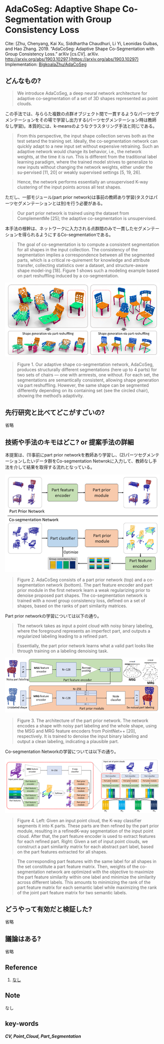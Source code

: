 # AdaCoSeg: Adaptive Shape Co-Segmentation with Group Consistency Loss

Cite: [Zhu, Chenyang, Kai Xu, Siddhartha Chaudhuri, Li Yi, Leonidas Guibas, and Hao Zhang. 2019. “AdaCoSeg: Adaptive Shape Co-Segmentation with Group Consistency Loss.” arXiv [cs.CV]. arXiv. http://arxiv.org/abs/1903.10297.](https://arxiv.org/abs/1903.10297)  
Implementation: [BigkoalaZhu/AdaCoSeg](https://github.com/BigkoalaZhu/AdaCoSeg)  

## どんなもの?
> We introduce AdaCoSeg, a deep neural network architecture for adaptive co-segmentation of a set of 3D shapes represented as point clouds.

この手法では、与ららた複数の点群オブジェクト間で一貫するようなパーツセグメンテーションをその場で学習し出力する(パーツセグメンテーション時は教師なし学習)。本質的には、k-meansのようなクラスタリング手法と同じである。

> From this perspective, the input shape collection serves both as the test setand the training set. Ideally, the co-segmentation network can quickly adapt to a new input set without expensive retraining. Such an adaptive network would change its behavior, i.e., the network weights, at the time it is run. This is different from the traditional label learning paradigm, where the trained model strives to generalize to new inputs without changing the network weights, either under the su-pervised [11, 20] or weakly supervised settings [5, 19, 26].

> Hence, the network performs essentially an unsupervised K-way clustering of the input points across all test shapes.

ただし、一部モジュール(part prior network)は事前の教師あり学習(タスクはパーツセグメンテーションとは別)を行う必要がある。

> Our part prior network is trained using the dataset from ComplementMe [25]; the adaptive co-segmentation is unsupervised.

本手法の根幹は、ネットワークに入力される点群間のみで一貫したセグメンテーションを得られるようにするCo-segmentationである。

> The goal of co-segmentation is to compute a consistent segmentation for all shapes in the input collection. The consistency of the segmentation implies a correspondence between all the segmented parts, which is a critical re-quirement for knowledge and attribute transfer, collecting statistics over a dataset, and structure-aware shape model-ing [18]. Figure 1 shows such a modeling example based on part reshuffling induced by a co-segmentation. 

![fig1](img/AASCwGCL/fig1.png)

> Figure 1. Our adaptive shape co-segmentation network, AdaCoSeg, produces structurally different segmentations (here up to 4 parts) for two sets of chairs — one with armrests, one without. For each set, the segmentations are semantically consistent, allowing shape generation via part reshuffling. However, the same shape can be segmented differently depending on its containing set (see the circled chair), showing the method’s adaptivity. 


## 先行研究と比べてどこがすごいの?
省略

## 技術や手法のキモはどこ? or 提案手法の詳細
本提案は、(1)事前にpart prior networkを教師あり学習し、(2)パーツセグメンテーションしたいデータ群をCo-segmentation Netwrokに入力して、教師なし手法を介して結果を取得する流れとなっている。

![fig2](img/AASCwGCL/fig2.png)

> Figure 2. AdaCoSeg consists of a part prior network (top) and a co-segmentation network (bottom). The part feature encoder and part prior module in the first network learn a weak regularizing prior to denoise proposed part shapes. The co-segmentation network is trained with a novel group consistency loss, defined on a set of shapes, based on the ranks of part similarity matrices.

Part prior networkの学習については以下の通り。
> The network takes as input a point cloud with noisy binary labeling, where the foreground represents an imperfect part, and outputs a regularized labeling leading to a refined part.  

> Essentially, the part prior network learns what a valid part looks like through training on a labeling denoising task.

![fig3](img/AASCwGCL/fig3.png)
> Figure 3. The architecture of the part prior network. The network encodes a shape with noisy part labeling and the whole shape, using the MSG and MRG feature encoders from PointNet++ [20], respectively. It is trained to denoise the input binary labeling and output a clean labeling, indicating a plausible part.

Co-segmentation Networkの学習については以下の通り。

![fig4](img/AASCwGCL/fig4.png)

> Figure 4. Left: Given an input point cloud, the K-way classifier segments it into K parts. These parts are then refined by the part prior module, resulting in a refinedK-way segmentation of the input point cloud. After that, the part feature encoder is used to extract features for each refined part. Right: Given a set of input point clouds, we construct a part similarity matrix for each abstract part label, based on the part features extracted for all shapes.

> The corresponding part features with the same label for all shapes in the set constitute a part feature matrix. Then, weights of the co-segmentation network are optimized with the objective to maximize the part feature similarity within one label and minimize the similarity across different labels. This amounts to minimizing the rank of the part feature matrix for each semantic label while maximizing the rank of the joint part feature matrix for two semantic labels. 

## どうやって有効だと検証した?
省略

## 議論はある?
省略

## Reference
1. [なし]()

## Note
なし

## key-words
##### CV, Point_Cloud, Part_Segmentation


